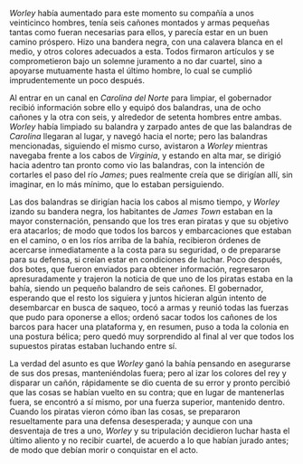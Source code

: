 *Worley* había aumentado para este momento su compañía a unos veinticinco hombres, tenía seis cañones montados y armas pequeñas tantas como fueran necesarias para ellos, y parecía estar en un buen camino próspero. Hizo una bandera negra, con una calavera blanca en el medio, y otros colores adecuados a esta. Todos firmaron artículos y se comprometieron bajo un solemne juramento a no dar cuartel, sino a apoyarse mutuamente hasta el último hombre, lo cual se cumplió imprudentemente un poco después.

Al entrar en un canal en *Carolina del Norte* para limpiar, el gobernador recibió información sobre ello y equipó dos balandras, una de ocho cañones y la otra con seis, y alrededor de setenta hombres entre ambas. *Worley* había limpiado su balandra y zarpado antes de que las balandras de *Carolina* llegaran al lugar, y navegó hacia el norte; pero las balandras mencionadas, siguiendo el mismo curso, avistaron a *Worley* mientras navegaba frente a los cabos de *Virginia*, y estando en alta mar, se dirigió hacia adentro tan pronto como vio las balandras, con la intención de cortarles el paso del río *James*; pues realmente creía que se dirigían allí, sin imaginar, en lo más mínimo, que lo estaban persiguiendo.

Las dos balandras se dirigían hacia los cabos al mismo tiempo, y *Worley* izando su bandera negra, los habitantes de *James Town* estaban en la mayor consternación, pensando que los tres eran piratas y que su objetivo era atacarlos; de modo que todos los barcos y embarcaciones que estaban en el camino, o en los ríos arriba de la bahía, recibieron órdenes de acercarse inmediatamente a la costa para su seguridad, o de prepararse para su defensa, si creían estar en condiciones de luchar. Poco después, dos botes, que fueron enviados para obtener información, regresaron apresuradamente y trajeron la noticia de que uno de los piratas estaba en la bahía, siendo un pequeño balandro de seis cañones. El gobernador, esperando que el resto los siguiera y juntos hicieran algún intento de desembarcar en busca de saqueo, tocó a armas y reunió todas las fuerzas que pudo para oponerse a ellos; ordenó sacar todos los cañones de los barcos para hacer una plataforma y, en resumen, puso a toda la colonia en una postura bélica; pero quedó muy sorprendido al final al ver que todos los supuestos piratas estaban luchando entre sí.

La verdad del asunto es que *Worley* ganó la bahía pensando en asegurarse de sus dos presas, manteniéndolas fuera; pero al izar los colores del rey y disparar un cañón, rápidamente se dio cuenta de su error y pronto percibió que las cosas se habían vuelto en su contra; que en lugar de mantenerlas fuera, se encontró a sí mismo, por una fuerza superior, mantenido dentro. Cuando los piratas vieron cómo iban las cosas, se prepararon resueltamente para una defensa desesperada; y aunque con una desventaja de tres a uno, *Worley* y su tripulación decidieron luchar hasta el último aliento y no recibir cuartel, de acuerdo a lo que habían jurado antes; de modo que debían morir o conquistar en el acto.